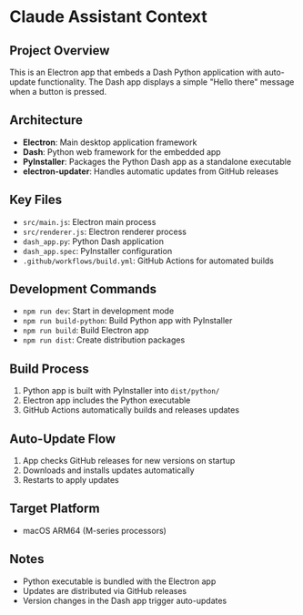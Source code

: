 # Claude Assistant Context

## Project Overview
This is an Electron app that embeds a Dash Python application with auto-update functionality. The Dash app displays a simple "Hello there" message when a button is pressed.

## Architecture
- **Electron**: Main desktop application framework
- **Dash**: Python web framework for the embedded app
- **PyInstaller**: Packages the Python Dash app as a standalone executable
- **electron-updater**: Handles automatic updates from GitHub releases

## Key Files
- `src/main.js`: Electron main process
- `src/renderer.js`: Electron renderer process
- `dash_app.py`: Python Dash application
- `dash_app.spec`: PyInstaller configuration
- `.github/workflows/build.yml`: GitHub Actions for automated builds

## Development Commands
- `npm run dev`: Start in development mode
- `npm run build-python`: Build Python app with PyInstaller
- `npm run build`: Build Electron app
- `npm run dist`: Create distribution packages

## Build Process
1. Python app is built with PyInstaller into `dist/python/`
2. Electron app includes the Python executable
3. GitHub Actions automatically builds and releases updates

## Auto-Update Flow
1. App checks GitHub releases for new versions on startup
2. Downloads and installs updates automatically
3. Restarts to apply updates

## Target Platform
- macOS ARM64 (M-series processors)

## Notes
- Python executable is bundled with the Electron app
- Updates are distributed via GitHub releases
- Version changes in the Dash app trigger auto-updates